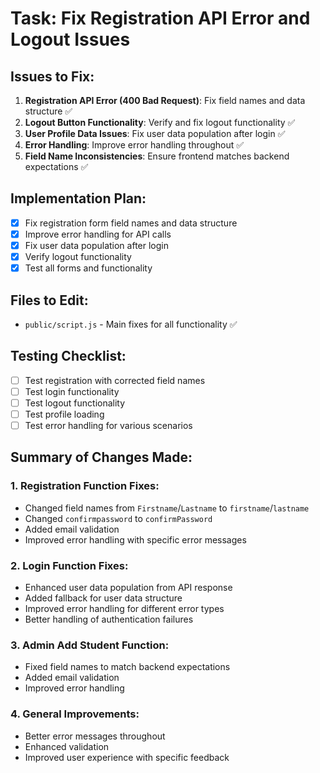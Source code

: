 # Task: Fix Registration API Error and Logout Issues

## Issues to Fix:
1. **Registration API Error (400 Bad Request)**: Fix field names and data structure ✅
2. **Logout Button Functionality**: Verify and fix logout functionality ✅
3. **User Profile Data Issues**: Fix user data population after login ✅
4. **Error Handling**: Improve error handling throughout ✅
5. **Field Name Inconsistencies**: Ensure frontend matches backend expectations ✅

## Implementation Plan:
- [x] Fix registration form field names and data structure
- [x] Improve error handling for API calls
- [x] Fix user data population after login
- [x] Verify logout functionality
- [x] Test all forms and functionality

## Files to Edit:
- `public/script.js` - Main fixes for all functionality ✅

## Testing Checklist:
- [ ] Test registration with corrected field names
- [ ] Test login functionality
- [ ] Test logout functionality
- [ ] Test profile loading
- [ ] Test error handling for various scenarios

## Summary of Changes Made:

### 1. Registration Function Fixes:
- Changed field names from `Firstname`/`Lastname` to `firstname`/`lastname`
- Changed `confirmpassword` to `confirmPassword`
- Added email validation
- Improved error handling with specific error messages

### 2. Login Function Fixes:
- Enhanced user data population from API response
- Added fallback for user data structure
- Improved error handling for different error types
- Better handling of authentication failures

### 3. Admin Add Student Function:
- Fixed field names to match backend expectations
- Added email validation
- Improved error handling

### 4. General Improvements:
- Better error messages throughout
- Enhanced validation
- Improved user experience with specific feedback
